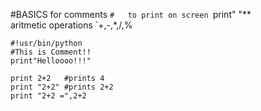 #BASICS
for comments `#  
to print on screen `print" "**  
aritmetic operations `+,-,*,/,%   
```
#!usr/bin/python
#This is Comment!!
print"Helloooo!!!"

print 2+2   #prints 4
print "2+2" #prints 2+2
print "2+2 =",2+2
```
